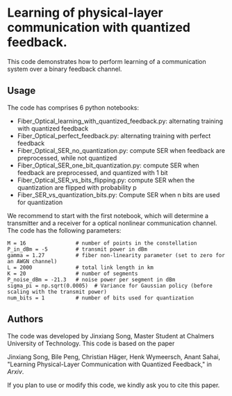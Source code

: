 # Learning of physical-layer communication with quantized feedback. 
This code demonstrates how to perform learning of a communication system over a binary feedback channel. 

## Usage
The code has comprises 6 python notebooks:
* Fiber_Optical_learning_with_quantized_feedback.py: alternating training with quantized feedback
* Fiber_Optical_perfect_feedback.py: alternating training with perfect feedback
* Fiber_Optical_SER_no_quantization.py: compute SER when feedback are preprocessed, while not quantized
* Fiber_Optical_SER_one_bit_quantization.py: compute SER when feedback are preprocessed, and quantized with 1 bit
* Fiber_Optical_SER_vs_bits_flipping.py: compute SER when the quantization are flipped with probability p
* Fiber_SER_vs_quantization_bits.py: Compute SER when n bits are used for quantization

We recommend to start with the first notebook, which will determine a transmitter and a receiver for a optical nonlinear communication channel. The code has the following parameters:
```
M = 16                # number of points in the constellation
P_in_dBm = -5         # transmit power in dBm
gamma = 1.27          # fiber non-linearity parameter (set to zero for an AWGN channel)
L = 2000              # total link length in km
K = 20                # number of segments
P_noise_dBm = -21.3   # noise power per segment in dBm
sigma_pi = np.sqrt(0.0005)  # Variance for Gaussian policy (before scaling with the transmit power)
num_bits = 1          # number of bits used for quantization
```
## Authors
The code was developed by Jinxiang Song, Master Student at Chalmers University of Technology. 
This code is based on the paper 

Jinxiang Song, Bile Peng, Christian Häger, Henk Wymeersch, Anant Sahai, "Learning Physical-Layer Communication
with Quantized Feedback," in *Arxiv*. 

If you plan to use or modify this code, we kindly ask you to cite this paper. 

